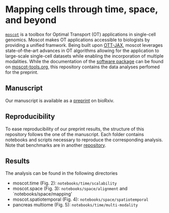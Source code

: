 Mapping cells through time, space, and beyond
=============================================


[`moscot`](moscot-tools.org) is a toolbox for Optimal Transport (OT) applications in single-cell genomics. Moscot makes OT applications accessible to biologists by providing a unified framwork. Being built upon [OTT-JAX](https://ott-jax.readthedocs.io/en/latest/index.html), moscot leverages state-of-the-art advances in OT algorithms allowing for the application to large-scale single-cell datasets while enabling the incorporation of multiple modalities. While the documentation of the [software package](https://github.com/theislab/moscot) can be found on [moscot-tools.org](moscot-tools.org), this repository contains the data analyses perfomed for the preprint.

Manuscript
----------
Our manuscript is available as a [preprint](biorxiv.org) on bioRxiv. 

Reproducibility
---------------
To ease reproducibility of our preprint results, the structure of this repository follows the one of the manuscript.
Each folder contains notebooks and scripts necessary to reproduce the corresponding analysis. 
Note that benchmarks are in another [repository](https://github.com/theislab/moscot_benchmarks).

Results
-------
The analysis can be found in the following directories

 - moscot.time (Fig. 2): `notebooks/time/scalability`
 - moscot.space (Fig. 3): `notebooks/space/alignment` and `notebooks/space/mapping'
 - moscot.spatiotemporal (Fig. 4): `notebooks/space/spatiotemporal`
 - pancreas multiome (Fig. 5): `notebooks/time/multi-modality`

